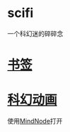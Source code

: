 # scifi
一个科幻迷的碎碎念


# [书签](https://github.com/guhhhhaa/scifi/blob/master/%E4%B9%A6%E7%AD%BE.md)
# [科幻动画](https://github.com/guhhhhaa/scifi/blob/master/%E7%A7%91%E5%B9%BB%E5%8A%A8%E7%94%BB.md)

使用[MindNode](https://mindnode.com/)打开
